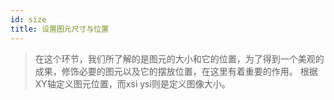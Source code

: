 ```yaml
---
id: size
title: 设置图元尺寸与位置
---
```

>在这个环节，我们所了解的是图元的大小和它的位置，为了得到一个美观的成果，修饰必要的图元以及它的摆放位置，在这里有着重要的作用。
>根据XY轴定义图元位置，而xsi ysi则是定义图像大小。
